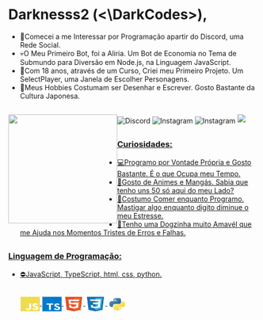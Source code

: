 # Darknesss2 (<\DarkCodes>), 
- 📑Comecei a me Interessar por Programação apartir do Discord, uma Rede Social.
- 💀O Meu Primeiro Bot, foi a Aliria. Um Bot de Economia no Tema de Submundo para Diversão em Node.js, na Linguagem JavaScript.
- 👾Com 18 anos, através de um Curso, Criei meu Primeiro Projeto. Um SelectPlayer, uma Janela de Escolher Personagens.
- 🍣Meus Hobbies Costumam ser Desenhar e Escrever. Gosto Bastante da Cultura Japonesa.

##

<div align="left">
    <img align="center" alt="Discord" src="https://img.shields.io/badge/GitHub-100000?style=for-the-badge&logo=github&logoColor=white">
  <img align="center" alt="Instagram" src="https://img.shields.io/badge/Instagram-E4405F?style=for-the-badge&logo=instagram&logoColor=white">
  <img align="center" alt="Instagram" src="https://img.shields.io/badge/Discord-7289DA?style=for-the-badge&logo=discord&logoColor=white">
  <a href="https://github.com/Dark-nesss2">
    <img align="left" height="220" width="220" src="https://media.discordapp.net/attachments/943296241385742346/987432502123724830/DevInstaIcon.png?width=547&height=547"/>
   <img height="190em" src="https://github-readme-stats.vercel.app/api?username=darknesss2&show_icons=true&theme=rainglow&include_all_commits=true&count_private=true"/>
      
</div>

##
 
### Curiosidades:
  
- 💻Programo por Vontade Própria e Gosto Bastante. É o que Ocupa meu Tempo.
- 🏮Gosto de Animes e Mangás. Sabia que tenho uns 50 só aqui do meu Lado?
- 🍨Costumo Comer enquanto Programo. Mastigar algo enquanto digito diminue o meu Estresse.
- 🐶Tenho uma Dogzinha muito Amavél que me Ajuda nos Momentos Tristes de Erros e Falhas.
  
##
  
### Linguagem de Programação: 
- ⛔JavaScript, TypeScript, html, css, python.
    
  <div style="display: inline_block"><br>
  <img align="center" alt="Js" height="30" width="40" src="https://raw.githubusercontent.com/devicons/devicon/master/icons/javascript/javascript-plain.svg">
  <img align="center" alt="Ts" height="30" width="40" src="https://raw.githubusercontent.com/devicons/devicon/master/icons/typescript/typescript-plain.svg">
  <img align="center" alt="HTML" height="30" width="40" src="https://raw.githubusercontent.com/devicons/devicon/master/icons/html5/html5-original.svg">
  <img align="center" alt="CSS" height="30" width="40" src="https://raw.githubusercontent.com/devicons/devicon/master/icons/css3/css3-original.svg">
  <img align="center" alt="Python" height="30" width="40" src="https://raw.githubusercontent.com/devicons/devicon/master/icons/python/python-original.svg">
</div>
  

    
    
##

